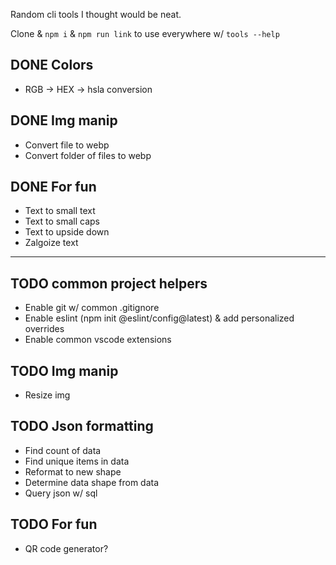 Random cli tools I thought would be neat.

Clone & `npm i` & `npm run link` to use everywhere w/ `tools --help`

## DONE Colors

- RGB -> HEX -> hsla conversion

## DONE Img manip

- Convert file to webp
- Convert folder of files to webp

## DONE For fun

- Text to small text
- Text to small caps
- Text to upside down
- Zalgoize text

---

## TODO common project helpers

- Enable git w/ common .gitignore
- Enable eslint (npm init @eslint/config@latest) & add personalized overrides
- Enable common vscode extensions

## TODO Img manip

- Resize img

## TODO Json formatting

- Find count of data
- Find unique items in data
- Reformat to new shape
- Determine data shape from data
- Query json w/ sql

## TODO For fun

- QR code generator?
